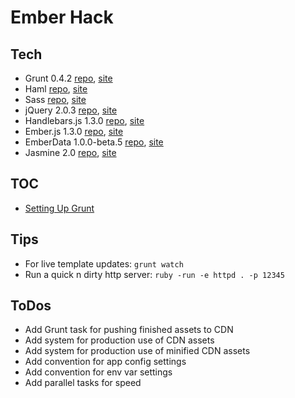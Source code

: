 # Ember Hack

## Tech

* Grunt         0.4.2        [repo](http://gruntjs.com), [site](http://gruntjs.com)
* Haml                       [repo](https://github.com/haml/haml), [site](http://haml.info)
* Sass                       [repo](https://github.com/nex3/sass), [site](http://sass-lang.com)
* jQuery        2.0.3        [repo](https://github.com/jquery/jquery), [site](http://jquery.com)
* Handlebars.js 1.3.0        [repo](https://github.com/wycats/handlebars.js/), [site](http://handlebarsjs.com)
* Ember.js      1.3.0        [repo](https://github.com/emberjs/ember.js), [site](http://emberjs.com)
* EmberData     1.0.0-beta.5 [repo](), [site](https://github.com/emberjs/data)
* Jasmine       2.0          [repo](https://github.com/pivotal/jasmine), [site](http://jasmine.github.io/2.0/introduction.html)


## TOC

* [Setting Up Grunt](docs/setting_up_grunt.md)

## Tips

* For live template updates: ```grunt watch```
* Run a quick n dirty http server: ```ruby -run -e httpd . -p 12345```

## ToDos

* Add Grunt task for pushing finished assets to CDN
* Add system for production use of CDN assets
* Add system for production use of minified CDN assets
* Add convention for app config settings
* Add convention for env var settings
* Add parallel tasks for speed